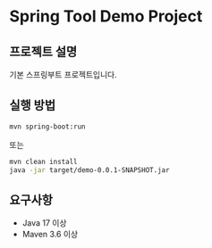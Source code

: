 # Spring Tool Demo Project

## 프로젝트 설명
기본 스프링부트 프로젝트입니다.

## 실행 방법
```bash
mvn spring-boot:run
```

또는

```bash
mvn clean install
java -jar target/demo-0.0.1-SNAPSHOT.jar
```

## 요구사항
- Java 17 이상
- Maven 3.6 이상
